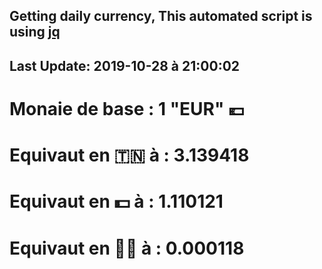 ## Getting daily currency, This automated script is using [jq](https://stedolan.github.io/jq/)
## Last Update:  2019-10-28 à 21:00:02
 # Monaie de base : 1 "EUR" 💶 
 # Equivaut en 🇹🇳 à :  3.139418 
 # Equivaut en 💵 à : 1.110121
 # Equivaut en 🐱‍💻 à :  0.000118
